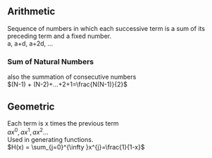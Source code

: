 ## Arithmetic
Sequence of numbers in which each successive term is a sum of its preceding term and a fixed number.  
a, a+d, a+2d, ...
### Sum of Natural Numbers
also the summation of consecutive numbers  
$`(N-1) + (N-2)+...+2+1=\frac{N(N-1)}{2}`$  

## Geometric
Each term is x times the previous term  
$`ax^{0}, ax^{1}, ax^{2}...`$  
Used in generating functions.  
$`H(x) = \sum_{j=0}^{\infty }x^{j}=\frac{1}{1-x}`$
